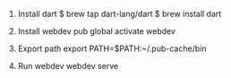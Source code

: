 1. Install dart
$ brew tap dart-lang/dart
$ brew install dart

1. Install webdev
pub global activate webdev

1. Export path
export PATH=$PATH:~/.pub-cache/bin

1. Run webdev
webdev serve